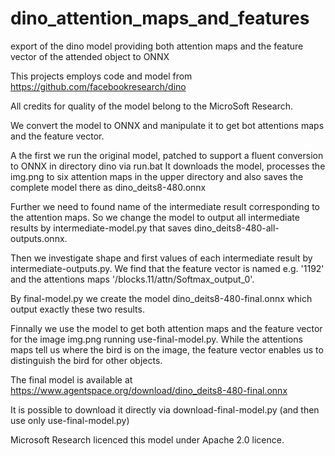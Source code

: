 # dino_attention_maps_and_features
export of the dino model providing both attention maps and the feature vector of the attended object to ONNX

This projects employs code and model from https://github.com/facebookresearch/dino

All credits for quality of the model belong to the MicroSoft Research.

We convert the model to ONNX and manipulate it to get bot attentions maps and the feature vector.

A the first we run the original model, patched to support a fluent conversion to ONNX in directory dino via run.bat
It downloads the model, processes the img.png to six attention maps in the upper directory and also saves 
the complete model there as dino_deits8-480.onnx

Further we need to found name of the intermediate result corresponding to the attention maps. 
So we change the model to output all intermediate results by intermediate-model.py that saves dino_deits8-480-all-outputs.onnx.

Then we investigate shape and first values of each intermediate result by intermediate-outputs.py. 
We find that the feature vector is named e.g. '1192' and the attentions maps '/blocks.11/attn/Softmax_output_0'.

By final-model.py we create the model dino_deits8-480-final.onnx which output exactly these two results.

Finnally we use the model to get both attention maps and the feature vector for the image img.png running use-final-model.py. 
While the attentions maps tell us where the bird is on the image, the feature vector enables us to distinguish the bird for other objects.

The final model is available at https://www.agentspace.org/download/dino_deits8-480-final.onnx

It is possible to download it directly via download-final-model.py (and then use only use-final-model.py)

Microsoft Research licenced this model under Apache 2.0 licence.
